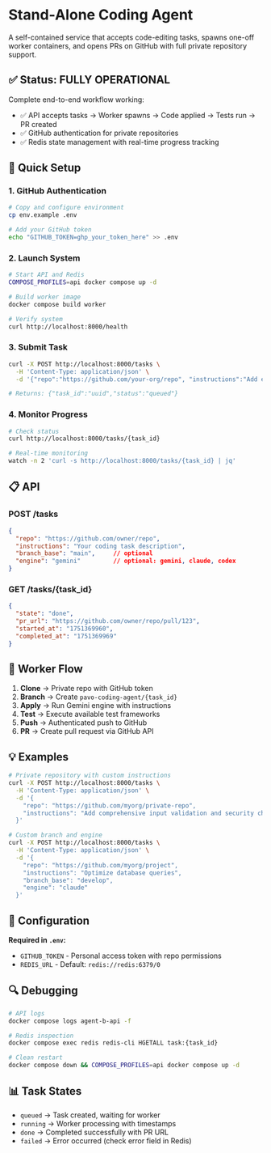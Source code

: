 # Stand-Alone Coding Agent

A self-contained service that accepts code-editing tasks, spawns one-off worker containers, and opens PRs on GitHub with full private repository support.

## ✅ Status: **FULLY OPERATIONAL**

Complete end-to-end workflow working:
- ✅ API accepts tasks → Worker spawns → Code applied → Tests run → PR created
- ✅ GitHub authentication for private repositories  
- ✅ Redis state management with real-time progress tracking

## 🚀 Quick Setup

### 1. GitHub Authentication
```bash
# Copy and configure environment
cp env.example .env

# Add your GitHub token
echo "GITHUB_TOKEN=ghp_your_token_here" >> .env
```

### 2. Launch System
```bash
# Start API and Redis
COMPOSE_PROFILES=api docker compose up -d

# Build worker image  
docker compose build worker

# Verify system
curl http://localhost:8000/health
```

### 3. Submit Task
```bash
curl -X POST http://localhost:8000/tasks \
  -H 'Content-Type: application/json' \
  -d '{"repo":"https://github.com/your-org/repo", "instructions":"Add error handling"}'

# Returns: {"task_id":"uuid","status":"queued"}
```

### 4. Monitor Progress
```bash
# Check status
curl http://localhost:8000/tasks/{task_id}

# Real-time monitoring
watch -n 2 'curl -s http://localhost:8000/tasks/{task_id} | jq'
```

## 📋 API

### POST /tasks
```json
{
  "repo": "https://github.com/owner/repo",
  "instructions": "Your coding task description",
  "branch_base": "main",     // optional
  "engine": "gemini"         // optional: gemini, claude, codex
}
```

### GET /tasks/{task_id}
```json
{
  "state": "done",
  "pr_url": "https://github.com/owner/repo/pull/123",
  "started_at": "1751369960",
  "completed_at": "1751369969"
}
```

## 🔄 Worker Flow

1. **Clone** → Private repo with GitHub token
2. **Branch** → Create `pavo-coding-agent/{task_id}`  
3. **Apply** → Run Gemini engine with instructions
4. **Test** → Execute available test frameworks
5. **Push** → Authenticated push to GitHub
6. **PR** → Create pull request via GitHub API

## 💡 Examples

```bash
# Private repository with custom instructions
curl -X POST http://localhost:8000/tasks \
  -H 'Content-Type: application/json' \
  -d '{
    "repo": "https://github.com/myorg/private-repo",
    "instructions": "Add comprehensive input validation and security checks"
  }'

# Custom branch and engine
curl -X POST http://localhost:8000/tasks \
  -H 'Content-Type: application/json' \
  -d '{
    "repo": "https://github.com/myorg/project",
    "instructions": "Optimize database queries",
    "branch_base": "develop", 
    "engine": "claude"
  }'
```

## 🔧 Configuration

**Required in `.env`:**
- `GITHUB_TOKEN` - Personal access token with repo permissions
- `REDIS_URL` - Default: `redis://redis:6379/0`

## 🔍 Debugging

```bash
# API logs
docker compose logs agent-b-api -f

# Redis inspection
docker compose exec redis redis-cli HGETALL task:{task_id}

# Clean restart
docker compose down && COMPOSE_PROFILES=api docker compose up -d
```

## 📊 Task States

- `queued` → Task created, waiting for worker
- `running` → Worker processing with timestamps
- `done` → Completed successfully with PR URL
- `failed` → Error occurred (check error field in Redis) 